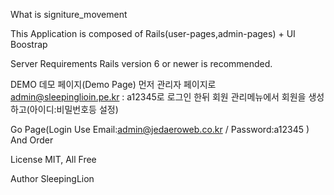 What is signiture_movement

This Application is composed of Rails(user-pages,admin-pages) + UI Boostrap

Server Requirements
Rails version 6 or newer is recommended.

DEMO
데모 페이지(Demo Page)
먼저 관리자 페이지로 admin@sleepinglioin.pe.kr : a12345로 로그인 한뒤 회원 관리메뉴에서 회원을 생성하고(아이디:비밀번호등 설정)

Go Page(Login Use Email:admin@jedaeroweb.co.kr / Password:a12345 ) And Order

License
MIT, All Free

Author
SleepingLion